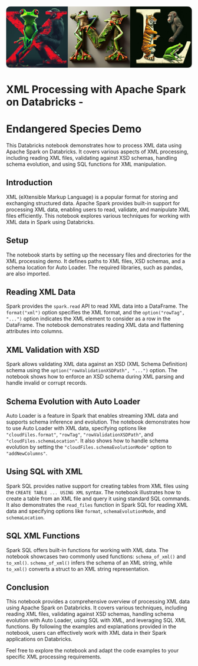 ![image](misc/xml.png)

# XML Processing with Apache Spark on Databricks -
# Endangered Species Demo

This Databricks notebook demonstrates how to process XML data using Apache Spark on Databricks. It covers various aspects of XML processing, including reading XML files, validating against XSD schemas, handling schema evolution, and using SQL functions for XML manipulation.


## Introduction

XML (eXtensible Markup Language) is a popular format for storing and exchanging structured data. Apache Spark provides built-in support for processing XML data, enabling users to read, validate, and manipulate XML files efficiently. This notebook explores various techniques for working with XML data in Spark using Databricks.

## Setup

The notebook starts by setting up the necessary files and directories for the XML processing demo. It defines paths to XML files, XSD schemas, and a schema location for Auto Loader. The required libraries, such as pandas, are also imported.

## Reading XML Data

Spark provides the `spark.read` API to read XML data into a DataFrame. The `format("xml")` option specifies the XML format, and the `option("rowTag", "...")` option indicates the XML element to consider as a row in the DataFrame. The notebook demonstrates reading XML data and flattening attributes into columns.

## XML Validation with XSD

Spark allows validating XML data against an XSD (XML Schema Definition) schema using the `option("rowValidationXSDPath", "...")` option. The notebook shows how to enforce an XSD schema during XML parsing and handle invalid or corrupt records.

## Schema Evolution with Auto Loader

Auto Loader is a feature in Spark that enables streaming XML data and supports schema inference and evolution. The notebook demonstrates how to use Auto Loader with XML data, specifying options like `"cloudFiles.format"`, `"rowTag"`, `"rowValidationXSDPath"`, and `"cloudFiles.schemaLocation"`. It also shows how to handle schema evolution by setting the `"cloudFiles.schemaEvolutionMode"` option to `"addNewColumns"`.

## Using SQL with XML

Spark SQL provides native support for creating tables from XML files using the `CREATE TABLE ... USING XML` syntax. The notebook illustrates how to create a table from an XML file and query it using standard SQL commands. It also demonstrates the `read_files` function in Spark SQL for reading XML data and specifying options like `format`, `schemaEvolutionMode`, and `schemaLocation`.

## SQL XML Functions

Spark SQL offers built-in functions for working with XML data. The notebook showcases two commonly used functions: `schema_of_xml()` and `to_xml()`. `schema_of_xml()` infers the schema of an XML string, while `to_xml()` converts a struct to an XML string representation.

## Conclusion

This notebook provides a comprehensive overview of processing XML data using Apache Spark on Databricks. It covers various techniques, including reading XML files, validating against XSD schemas, handling schema evolution with Auto Loader, using SQL with XML, and leveraging SQL XML functions. By following the examples and explanations provided in the notebook, users can effectively work with XML data in their Spark applications on Databricks.

Feel free to explore the notebook and adapt the code examples to your specific XML processing requirements.